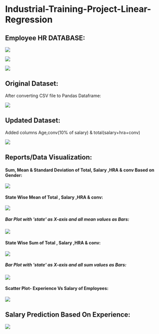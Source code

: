 # Industrial-Training-Project-Linear-Regression

## Employee HR DATABASE:

![](https://user-images.githubusercontent.com/42354197/75095639-fc1a0e00-55bc-11ea-8f6e-8a984b05b100.png)

![](https://user-images.githubusercontent.com/42354197/75104186-d546f080-562b-11ea-9d14-4f64be281841.png)

![](https://user-images.githubusercontent.com/42354197/75104215-66b66280-562c-11ea-9835-844a7e6f5473.png)

## Original Dataset:

After converting CSV file to Pandas Dataframe:

![](https://user-images.githubusercontent.com/42354197/75104270-2c999080-562d-11ea-83ea-4a409fed1614.png)

## Updated Dataset:

Added columns Age,conv(10% of salary) & total(salary+hra+conv)

![](https://user-images.githubusercontent.com/42354197/75104327-f577af00-562d-11ea-8a26-75b1af3c5044.png)

## Reports/Data Visualization:

#### Sum, Mean & Standard Deviation of Total, Salary ,HRA & conv Based on Gender:

![](https://user-images.githubusercontent.com/42354197/75104488-88651900-562f-11ea-806a-4954dab86c0f.png)

#### State Wise Mean of Total , Salary ,HRA & conv:

![](https://user-images.githubusercontent.com/42354197/75104582-2c9b8f80-5631-11ea-9717-31ec8db232c7.png)

##### Bar Plot with 'state' as X-axis and all mean values as Bars:

![](https://user-images.githubusercontent.com/42354197/75104584-38875180-5631-11ea-9488-79136f1b8d5e.png)

#### State Wise Sum of Total , Salary ,HRA & conv:

![](https://user-images.githubusercontent.com/42354197/75104592-52c12f80-5631-11ea-8b67-f7deadcdc40c.png)

##### Bar Plot with 'state' as X-axis and all sum values as Bars:

![](https://user-images.githubusercontent.com/42354197/75104604-6076b500-5631-11ea-9462-ca323db1a76e.png)

#### Scatter Plot- Experience Vs Salary of Employees:

![](https://user-images.githubusercontent.com/42354197/75104691-21952f00-5632-11ea-90a9-f1abe68a5374.png)

## Salary Prediction Based On Experience:

![](https://user-images.githubusercontent.com/42354197/75104742-aaac6600-5632-11ea-8cfd-2173842a629b.png)



